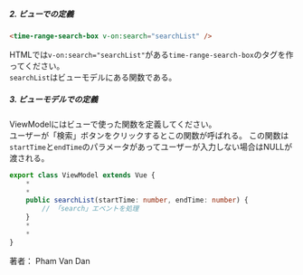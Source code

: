 ##### 2. ビューでの定義

```html
<time-range-search-box v-on:search="searchList" />
```
HTMLでは`v-on:search="searchList"`がある`time-range-search-box`のタグを作ってください。  
`searchList`はビューモデルにある関数である。  

##### 3. ビューモデルでの定義

ViewModelにはビューで使った関数を定義してください。  
ユーザーが「検索」ボタンをクリックするとこの関数が呼ばれる。
この関数は`startTime`と`endTime`のパラメータがあってユーザーが入力しない場合はNULLが渡される。

```ts
export class ViewModel extends Vue {
    *
    *
    public searchList(startTime: number, endTime: number) {
        // 「search」エベントを処理
    }
    *
    *
}
```

著者： Pham Van Dan